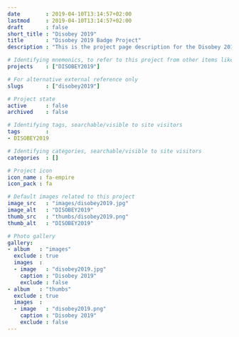 ```yaml
---
date        : 2019-04-10T13:14:57+02:00
lastmod     : 2019-04-10T13:14:57+02:00
draft       : false
short_title : "Disobey 2019"
title       : "Disobey 2019 Badge Project"
description : "This is the project page description for the Disobey 2019 Project"

# Identifying mnemonics, to refer to this project from other items like blogs, etc.
projects    : ["DISOBEY2019"]

# For alternative external reference only
slugs       : ["disobey2019"]

# Project state
active      : false
archived    : false

# Identifying tags, searchable/visible to site visitors
tags        :
- DISOBEY2019

# Identifying categories, searchable/visible to site visitors
categories  : []

# Project icon
icon_name : fa-empire
icon_pack : fa

# Default images related to this project
image_src   : "images/disobey2019.jpg"
image_alt   : "DISOBEY2019"
thumb_src   : "thumbs/disobey2019.png"
thumb_alt   : "DISOBEY2019"

# Photo gallery
gallery:
- album   : "images"
  exclude : true
  images  :
  - image   : "disobey2019.jpg"
    caption : "Disobey 2019"
    exclude : false
- album   : "thumbs"
  exclude : true
  images  :
  - image   : "disobey2019.png"
    caption : "Disobey 2019"
    exclude : false
---
```

